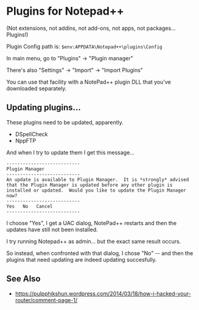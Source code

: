 # Plugins for Notepad++

(Not extensions, not addins, not add-ons, not apps, not packages... Plugins!)

Plugin Config path is: `$env:APPDATA\Notepad++\plugins\Config`

In main menu, go to "Plugins" -> "Plugin manager"

There's also "Settings" -> "Import" -> "Import Plugins"

You can use that facility with a NotePad++ plugin DLL that you've downloaded separately.

## Updating plugins...

These plugins need to be updated, apparently.

 * DSpellCheck
 * NppFTP

And when I try to update them I get this message...

    ---------------------------
    Plugin Manager
    ---------------------------
    An update is available to Plugin Manager.  It is *strongly* advised that the Plugin Manager is updated before any other plugin is installed or updated.  Would you like to update the Plugin Manager now?
    ---------------------------
    Yes   No   Cancel   
    ---------------------------


I choose "Yes", I get a UAC dialog, NotePad++ restarts and then the updates have still not been installed.

I try running Notepad++ as admin... but the exact same result occurs.

So instead, when confronted with that dialog, I chose "No" -- and then the plugins that need updating are indeed updating succesfully.

## See Also

 * <https://pulpphikshun.wordpress.com/2014/03/18/how-i-hacked-your-router/comment-page-1/>
 